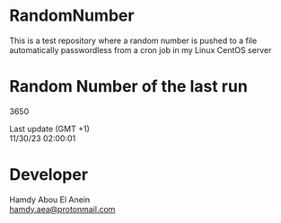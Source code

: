 # RandomNumber    
This is a test repository where a random number is pushed to a file automatically passwordless from a cron job in my Linux CentOS server    
# Random Number of the last run   
3650
      
Last update (GMT +1)    
11/30/23 02:00:01
# Developer    
Hamdy Abou El Anein   
hamdy.aea@protonmail.com
